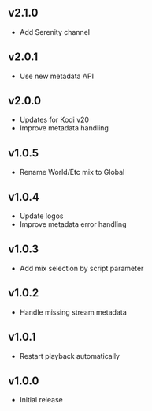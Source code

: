 ## v2.1.0

- Add Serenity channel

## v2.0.1

- Use new metadata API

## v2.0.0

- Updates for Kodi v20
- Improve metadata handling

## v1.0.5

- Rename World/Etc mix to Global

## v1.0.4

- Update logos
- Improve metadata error handling

## v1.0.3

- Add mix selection by script parameter

## v1.0.2

- Handle missing stream metadata

## v1.0.1

- Restart playback automatically

## v1.0.0

- Initial release
